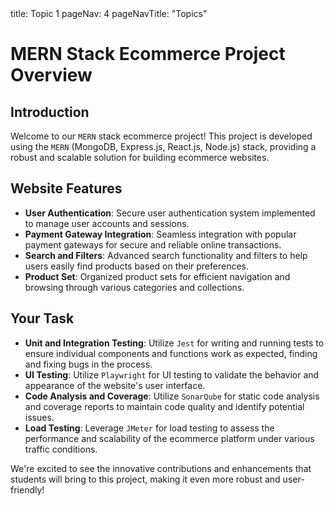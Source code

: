 <frontmatter>
  title: Topic 1
  pageNav: 4
  pageNavTitle: "Topics"
</frontmatter>

<br>

# MERN Stack Ecommerce Project Overview

## Introduction

Welcome to our `MERN` stack ecommerce project! This project is developed using the `MERN` (MongoDB, Express.js, React.js, Node.js) stack, providing a robust and scalable solution for building ecommerce websites.

## Website Features

- **User Authentication**: Secure user authentication system implemented to manage user accounts and sessions.
- **Payment Gateway Integration**: Seamless integration with popular payment gateways for secure and reliable online transactions.
- **Search and Filters**: Advanced search functionality and filters to help users easily find products based on their preferences.
- **Product Set**: Organized product sets for efficient navigation and browsing through various categories and collections.

## Your Task 

- **Unit and Integration Testing**: Utilize `Jest` for writing and running tests to ensure individual components and functions work as expected, finding and fixing bugs in the process.
- **UI Testing**: Utilize `Playwright` for UI testing to validate the behavior and appearance of the website's user interface.
- **Code Analysis and Coverage**: Utilize `SonarQube` for static code analysis and coverage reports to maintain code quality and identify potential issues.
- **Load Testing**: Leverage `JMeter` for load testing to assess the performance and scalability of the ecommerce platform under various traffic conditions.

We're excited to see the innovative contributions and enhancements that students will bring to this project, making it even more robust and user-friendly!

<!-- ## Project Details

Students participating in this project will have the opportunity to contribute to various aspects such as:

- Find bugs in the existing codebase and fix them to improve the overall stability and functionality of the ecommerce platform.
- Writing unit tests and UI tests to ensure the reliability and quality of the codebase.
- Analyzing code quality and coverage metrics using SonarQube and making improvements as necessary.
- Conducting load testing with JMeter to evaluate and optimize the website's performance under load. -->
